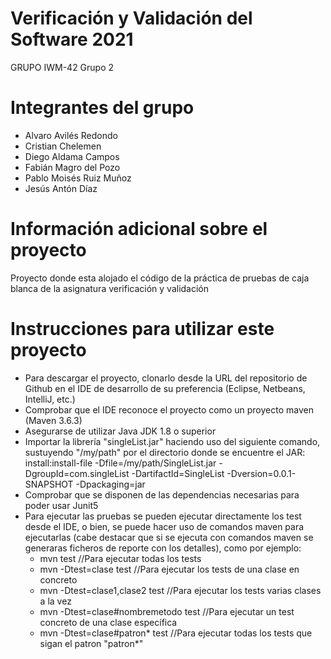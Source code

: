 # Verificación y Validación del Software 2021
GRUPO IWM-42 Grupo 2

# Integrantes del grupo
* Alvaro Avilés Redondo
* Cristian Chelemen
* Diego Aldama Campos
* Fabián Magro del Pozo
* Pablo Moisés Ruiz Muñoz
* Jesús  Antón Díaz

# Información adicional sobre el proyecto
Proyecto donde esta alojado el código de la práctica de pruebas de caja blanca de la asignatura verificación y validación

# Instrucciones para utilizar este proyecto
* Para descargar el proyecto, clonarlo desde la URL del repositorio de Github en el IDE de desarrollo de su preferencia (Eclipse, Netbeans, IntelliJ, etc.)
* Comprobar que el IDE reconoce el proyecto como un proyecto maven (Maven 3.6.3)
* Asegurarse de utilizar Java JDK 1.8 o superior
* Importar la librería "singleList.jar" haciendo uso del siguiente comando, sustuyendo "/my/path" por el directorio donde se encuentre el JAR:
    install:install-file -Dfile=/my/path/SingleList.jar -DgroupId=com.singleList -DartifactId=SingleList -Dversion=0.0.1-SNAPSHOT -Dpackaging=jar
* Comprobar que se disponen de las dependencias necesarias para poder usar Junit5
* Para ejecutar las pruebas se pueden ejecutar directamente los test desde el IDE, o bien, se puede hacer uso de comandos maven para ejecutarlas (cabe destacar que si se ejecuta con comandos maven se generaras ficheros de reporte con los detalles), como por ejemplo:
    - mvn test //Para ejecutar todas los tests
    - mvn -Dtest=clase test //Para ejecutar los tests de una clase en concreto
    - mvn -Dtest=clase1,clase2 test //Para ejecutar los tests varias clases a la vez
    - mvn -Dtest=clase#nombremetodo test //Para ejecutar un test concreto de una clase específica
    - mvn -Dtest=clase#patron* test //Para ejecutar todas los tests que sigan el patron "patron*"
